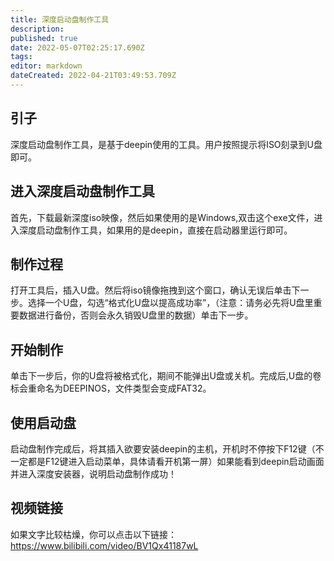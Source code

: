 ```yaml
---
title: 深度启动盘制作工具
description: 
published: true
date: 2022-05-07T02:25:17.690Z
tags: 
editor: markdown
dateCreated: 2022-04-21T03:49:53.709Z
---
```


## 引子 
深度启动盘制作工具，是基于deepin使用的工具。用户按照提示将ISO刻录到U盘即可。
## 进入深度启动盘制作工具
首先，下载最新深度iso映像，然后如果使用的是Windows,双击这个exe文件，进入深度启动盘制作工具，如果用的是deepin，直接在启动器里运行即可。
## 制作过程
打开工具后，插入U盘。然后将iso镜像拖拽到这个窗口，确认无误后单击下一步。选择一个U盘，勾选“格式化U盘以提高成功率”，（注意：请务必先将U盘里重要数据进行备份，否则会永久销毁U盘里的数据）单击下一步。
## 开始制作
单击下一步后，你的U盘将被格式化，期间不能弹出U盘或关机。完成后,U盘的卷标会重命名为DEEPINOS，文件类型会变成FAT32。
## 使用启动盘
启动盘制作完成后，将其插入欲要安装deepin的主机，开机时不停按下F12键（不一定都是F12键进入启动菜单，具体请看开机第一屏）如果能看到deepin启动画面并进入深度安装器，说明启动盘制作成功！
## 视频链接
如果文字比较枯燥，你可以点击以下链接：https://www.bilibili.com/video/BV1Qx41187wL